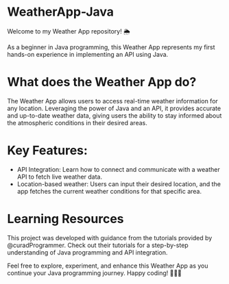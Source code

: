 # WeatherApp-Java

Welcome to my Weather App repository! 🌦️

As a beginner in Java programming, this Weather App represents my first hands-on experience in implementing an API using Java.

# What does the Weather App do?

The Weather App allows users to access real-time weather information for any location. Leveraging the power of Java and an API, it provides accurate and up-to-date weather data, giving users the ability to stay informed about the atmospheric conditions in their desired areas.

# Key Features: 
- API Integration: Learn how to connect and communicate with a weather API to fetch live weather data.
- Location-based weather: Users can input their desired location, and the app fetches the current weather conditions for that specific area.

# Learning Resources
This project was developed with guidance from the tutorials provided by @curadProgrammer. Check out their tutorials for a step-by-step understanding of Java programming and API integration.

Feel free to explore, experiment, and enhance this Weather App as you continue your Java programming journey. Happy coding! 🚀👨‍💻
